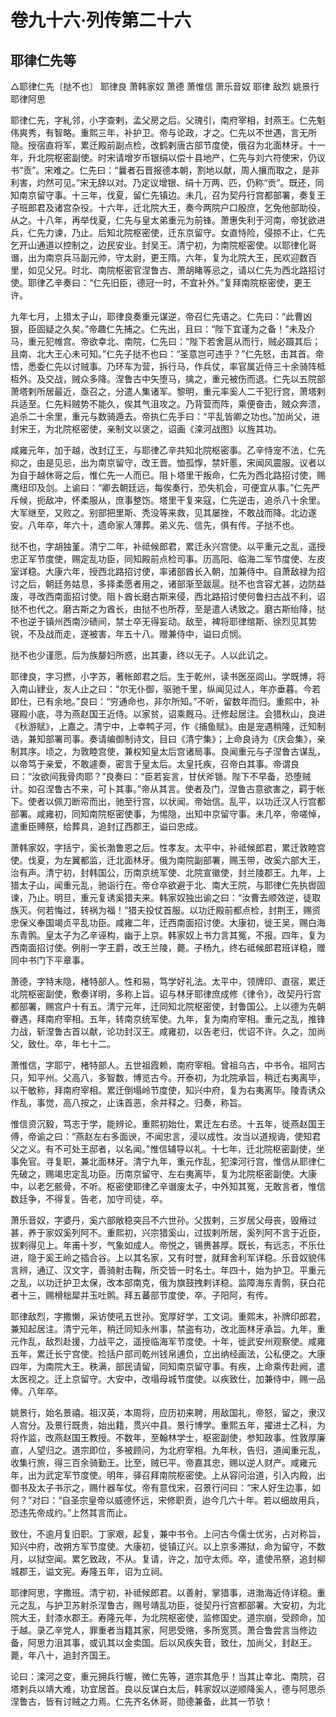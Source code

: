 # 卷九十六·列传第二十六

## 耶律仁先等

△耶律仁先〔挞不也〕 耶律良 萧韩家奴 萧德 萧惟信 萧乐音奴 耶律 敌烈 姚景行 耶律阿思

耶律仁先，字糺邻，小字查剌，孟父房之后。父瑰引，南府宰相，封燕王。仁先魁伟爽秀，有智略。重熙三年，补护卫。帝与论政，才之。仁先以不世遇，言无所隐。授宿直将军，累迁殿前副点检，改鹤剌唐古部节度使，俄召为北面林牙。十一年，升北院枢密副使。时宋请增岁币银绢以偿十县地产，仁先与刘六符使宋，仍议书“贡”。宋难之。仁先曰：“曩者石晋报德本朝，割地以献，周人攘而取之，是非利害，灼然可见。”宋无辞以对。乃定议增银、绢十万两、匹，仍称“贡”。既还，同知南京留守事。十三年，伐夏，留仁先镇边。未几，召为契丹行宫都部署，奏复王子班郎君及诸宫杂役。十六年，迁北院大王，奏今两院户口殷庶，乞免他部助役，从之。十八年，再举伐夏，仁先与皇太弟重元为前锋。萧惠失利于河南，帝犹欲进兵，仁先力谏，乃止。后知北院枢密使，迁东京留守。女直恃险，侵掠不止，仁先乞开山通道以控制之，边民安业。封吴王。清宁初，为南院枢密使。以耶律化哥谮，出为南京兵马副元帅，守太尉，更王隋。六年，复为北院大王，民欢迎数百里，如见父兄。时北、南院枢密官涅鲁古、萧胡睹等忌之，请以仁先为西北路招讨使。耶律乙辛奏曰：“仁先旧臣，德冠一时，不宜补外。”复拜南院枢密使，更王许。

九年七月，上猎太子山，耶律良奏重元谋逆，帝召仁先语之。仁先曰：“此曹凶狠，臣固疑之久矣。”帝趣仁先捕之。仁先出，且曰：“陛下宜谨为之备！”未及介马，重元犯帷宫。帝欲幸北、南院，仁先曰：“陛下若舍扈从而行，贼必蹑其后；且南、北大王心未可知。”仁先子挞不也曰：“圣意岂可违乎？”仁先怒，击其首。帝悟，悉委仁先以讨贼事。乃环车为营，拆行马，作兵仗，率官属近侍三十余骑阵柢枑外。及交战，贼众多降。涅鲁古中矢堕马，擒之，重元被伤而退。仁先以五院部萧塔剌所居最近，亟召之，分遣人集诸军。黎明，重元率奚人二千犯行宫，萧塔剌兵适至。仁先料贼势不能久，俟其气沮攻之。乃背营而阵，乘便奋击，贼众奔溃，追杀二十余里，重元与数骑遁去。帝执仁先手曰：“平乱皆卿之功也。”加尚父，进封宋王，为北院枢密使，亲制文以褒之，诏画《滦河战图》以旌其功。

咸雍元年，加于越，改封辽王，与耶律乙辛共知北院枢密事。乙辛恃宠不法，仁先抑之，由是见忌，出为南京留守，改王晋。恤孤惸，禁奸慝，宋闻风震服。议者以为自于越休哥之后，惟仁先一人而已。阻卜塔里干叛命，仁先为西北路招讨使，赐鹰纽印及剑。上谕曰：“卿去朝廷远，每俟奏行，恐失机会，可便宜从事。”仁先严斥候，扼敌冲，怀柔服从，庶事整饬。塔里干复来寇，仁先逆击，追杀八十余里。大军继至，又败之。别部把里斯、秃没等来救，见其屡挫，不敢战而降。北边遂安。八年卒，年六十，遗命家人薄葬。弟义先、信先，俱有传。子挞不也。

挞不也，字胡独堇。清宁二年，补祗候郎君，累迁永兴宫使。以平重元之乱，遥授忠正军节度使，赐定乱功臣，同知殿前点检司事。历高阳、临海二军节度使、左皮室详稳。大康六年，授西北路招讨使，率诸部酋长入朝，加兼侍中。自萧敌禄为招讨之后，朝廷务姑息，多择柔愿者用之，诸部渐至跋扈。挞不也含容尤甚，边防益废，寻改西南面招讨使。阻卜酋长磨古斯来侵，西北路招讨使何鲁扫古战不利，诏挞不也代之。磨古斯之为酋长，由挞不也所荐，至是遣人诱致之。磨古斯绐降，挞不也逆于镇州西南沙碛间，禁士卒无得妄动。敌至，裨将耶律绾斯、徐烈见其势锐，不及战而走，遂被害，年五十八。赠兼侍中，谥曰贞悯。

挞不也少谨愿，后为族嫠妇所惑，出其妻，终以无子。人以此讥之。

耶律良，字习撚，小字苏，著帐郎君之后。生于乾州，读书医巫闾山。学既博，将入南山肄业，友人止之曰：“尔无仆御，驱驰千里，纵闻见过人，年亦垂暮。今若即仕，已有余地。”良曰：“穷通命也，非尔所知。”不听，留数年而归。重熙中，补寝殿小底，寻为燕赵国王近侍。以家贫，诏乘厩马。迁修起居注。会猎秋山，良进《秋游赋》，上嘉之。清宁中，上幸鸭子河，作《捕鱼赋》。由是宠遇稍隆，迁知制诰，兼知部署司事。奏请编御制诗文，目曰《清宁集》；上命良诗为《庆会集》，亲制其序。顷之，为敦睦宫使，兼权知皇太后宫诸局事。良闻重元与子涅鲁古谋乱，以帝笃于亲爱，不敢遽奏，密言于皇太后。太皇托疾，召帝白其事。帝谓良曰：“汝欲间我骨肉耶？”良奏曰：“臣若妄言，甘伏斧锧。陛下不早备，恐堕贼计。如召涅鲁古不来，可卜其事。”帝从其言。使者及门，涅鲁古意欲害之，羁于帐下。使者以佩刀断帟而出，驰至行宫，以状闻。帝始信。乱平，以功迁汉人行宫都部署。咸雍初，同知南院枢密使事，为惕隐，出知中京留守事。未几卒，帝嗟悼，遣重臣赙祭，给葬具，追封辽西郡王，谥曰忠成。

萧韩家奴，字括宁，奚长渤鲁恩之后。性孝友。太平中，补祗候郎君，累迁敦睦宫使。伐夏，为左翼都监，迁北面林牙。俄为南院副部署，赐玉带，改奚六部大王，治有声。清宁初，封韩国公，历南京统军使、北院宣徽使，封兰陵郡王。九年，上猎太子山，闻重元乱，驰诣行在。帝仓卒欲避于北、南大王院，与耶律仁先执辔固谏，乃止。明旦，重元复诱奚猎夫来。韩家奴独出谕之曰：“汝曹去顺效逆，徒取族灭。何若悔过，转祸为福！”猎夫投仗首服。以功迁殿前都点检，封荆王，赐资忠保义奉国竭贞平乱功臣。咸雍二年，迁西南面招讨使。大康初，徙王吴，赐白海东青鹘。皇太子为乙辛诬构，幽于上京。韩家奴上书力言其冤，不报。四年，复为西南面招讨使。例削一字王爵，改王兰陵，薨。子杨九，终右祗候郎君班详稳，赠同中书门下平章事。

萧德，字特末隐，楮特部人。性和易，笃学好礼法。太平中，领牌印、直宿，累迁北院枢密副使，敷奏详明，多称上旨。诏与林牙耶律庶成修《律令》，改契丹行宫都部署，赐宫户十有五。清宁元年，迁同知北院枢密使，封鲁国公。上以德为先朝眷遇，拜南府宰相。五年，转南京统军使。九年，复为南府宰相。重元之乱，推锋力战，斩涅鲁古首以献，论功封汉王。咸雍初，以告老归，优诏不许。久之，加尚父，致仕。卒，年七十二。

萧惟信，字耶宁，楮特部人。五世祖霞赖，南府宰相。曾祖乌古，中书令。祖阿古只，知平州。父高八，多智数，博览古今。开泰初，为北院承旨，稍迁右夷离毕，以干敏称，拜南府宰相。累迁倒塌岭节度使，知兴中府，复为右夷离毕。陵青诱众作乱，事觉，高八按之，止诛首恶，余并释之。归奏，称旨。

惟信资沉毅，笃志于学，能辨论。重熙初始仕，累迁左右丞。十五年，徙燕赵国王傅，帝谕之曰：“燕赵左右多面谀，不闻忠言，浸以成性。汝当以道规诲，使知君父之义。有不可处王邸者，以名闻。”惟信辅导以礼。十七年，迁北院枢密副使，坐事免官。寻复职，兼北面林牙。清宁九年，重元作乱，犯滦河行宫，惟信从耶律仁先破之，赐竭忠定乱功臣。历南京留守、左右夷离毕，复为北院枢密副使。大康中，以老乞骸骨，不听。枢密使耶律乙辛谮废太子，中外知其冤，无敢言者，惟信数廷争，不得复。告老，加守司徒，卒。

萧乐音奴，字婆丹，奚六部敞稳突吕不六世孙。父拔剌，三岁居父母丧，毁瘠过甚，养于家奴奚列阿不。重熙初，兴宗猎奚山，过拔剌所居，奚列阿不言于近臣，拔剌得见上。年甫十岁，气象如成人。帝悦之，锡赉甚厚。既长，有远志，不乐仕进，隐于奚王岭之插合谷。上以其名家，又有时誉，就拜舍利军详稳。乐音奴貌伟言辨，通辽、汉文字，善骑射击鞠，所交皆一时名士。年四十，始为护卫。平重元之乱，以功迁护卫太保，改本部南克，俄为旗鼓拽剌详稳。监障海东青鹘，获白花者十三，赐榾柮犀并玉吐鹘。拜五蕃部节度使，卒。子阳阿，有传。

耶律敌烈，字撒懒，采访使吼五世孙。宽厚好学，工文词。重熙末，补牌印郎君，兼知起居注。清宁元年，稍迁同知永州事，禁盗有功，改北面林牙承旨。九年，重元作乱，敌烈赴援，力战平之，遥授临海军节度使。十年，徙武安州观察使。咸雍五年，累迁长宁宫使。捡括户部司乾州钱帛逋负，立出纳经画法，公私便之。大康四年，为南院大王。秩满，部民请留，同知南京留守事。有疾，上命乘传赴阙，遣太医视之。迁上京留守。大安中，改塌母城节度使。以疾致仕，加兼侍中，赐一品俸。八年卒。

姚景行，始名景禧。祖汉英，本周将，应历初来聘，用敌国礼，帝怒，留之，隶汉人宫分。及景行既贵，始出籍，贯兴中县。景行博学。重熙五年，擢进士乙科，为将作监，改燕赵国王教授。不数年，至翰林学士，枢密副使，参知政事。性敦厚廉直，人望归之。道宗即位，多被顾问，为北府宰相。九年秋，告归，道闻重元乱，收集行旅，得三百余骑勤王。比至，贼已平。帝嘉其忠，赐以逆人财产。咸雍元年，出为武定军节度使。明年，驿召拜南院枢密使。上从容问治道，引入内殿，出御书及太子书示之，赐什器车仗。帝有意伐宋，召景行问曰：“宋人好生边事，如何？”对曰：“自圣宗皇帝以威德怀远，宋修职贡，迨今几六十年。若以细故用兵，恐违先帝成约。”上然其言而止。

致仕，不逾月复旧职。丁家艰，起复，兼中书令。上问古今儒士优劣，占对称旨，知兴中府，改朔方军节度使。大康初，徙镇辽兴。以上京多滞狱，命为留守，不数月，以狱空闻。累乞致政，不从。复请，许之，加守太师。卒，遣使吊祭，追封柳城郡王，谥文宪。寿隆五年，诏为立祠。

耶律阿思，字撒班。清宁初，补祗候郎君。以善射，掌猎事，进渤海近侍详稳。重元之乱，与护卫苏射杀涅鲁古，赐号靖乱功臣，徙契丹行宫都部署。大安初，为北院大王，封漆水郡王。寿隆元年，为北院枢密使，监修国史。道宗崩，受顾命，加于越。录乙辛党人，罪重者当籍其家，阿思受赂，多所宽贳。萧合鲁尝言当修边备，阿思力沮其事，或讥其以金卖国。后以风疾失音，致仕，加尚父，封赵王。薨，年八十，追封齐国王。

论曰：滦河之变，重元拥兵行幄，微仁先等，道宗其危乎！当其止幸北、南院，召塔剌兵以靖大难，功宜居首。良以反谋白太后，韩家奴以逆顺降奚人，德与阿思杀涅鲁古，皆有讨贼之力焉。仁先齐名休哥，勋德兼备，此其一节欤！
